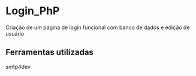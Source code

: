 # Login_PhP
Criação de um página de login funcional com banco de dados e edição de usuário
## Ferramentas utilizadas
smtp4dev
